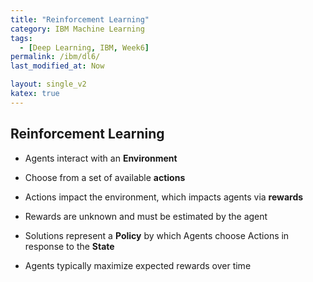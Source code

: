 ```yaml
---
title: "Reinforcement Learning"
category: IBM Machine Learning
tags:
  - [Deep Learning, IBM, Week6]
permalink: /ibm/dl6/
last_modified_at: Now

layout: single_v2
katex: true
---
```


## Reinforcement Learning
- Agents interact with an **Environment**
- Choose from a set of available **actions**
- Actions impact the environment, which impacts agents via **rewards**
- Rewards are unknown and must be estimated by the agent

- Solutions represent a **Policy** by which Agents choose Actions in response to the **State**
- Agents typically maximize expected rewards over time
